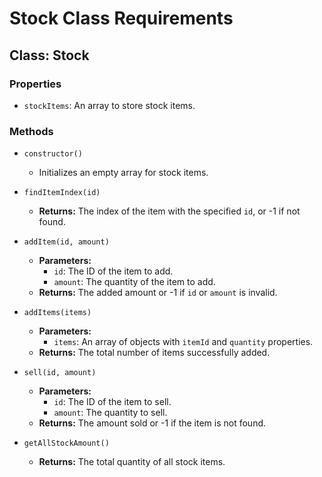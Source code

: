 # Stock Class Requirements

## Class: Stock

### Properties
- `stockItems`: An array to store stock items.

### Methods
- `constructor()`
  - Initializes an empty array for stock items.
  
- `findItemIndex(id)`
  - **Returns:** The index of the item with the specified `id`, or -1 if not found.

- `addItem(id, amount)`
  - **Parameters:**
    - `id`: The ID of the item to add.
    - `amount`: The quantity of the item to add.
  - **Returns:** The added amount or -1 if `id` or `amount` is invalid.

- `addItems(items)`
  - **Parameters:**
    - `items`: An array of objects with `itemId` and `quantity` properties.
  - **Returns:** The total number of items successfully added.

- `sell(id, amount)`
  - **Parameters:**
    - `id`: The ID of the item to sell.
    - `amount`: The quantity to sell.
  - **Returns:** The amount sold or -1 if the item is not found.

- `getAllStockAmount()`
  - **Returns:** The total quantity of all stock items.
